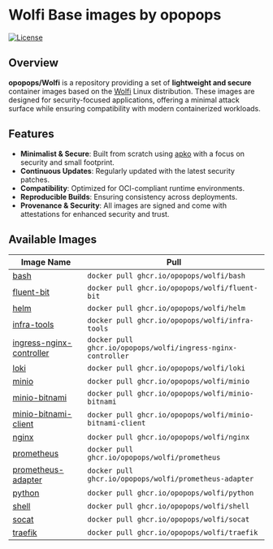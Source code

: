 # Wolfi Base images by opopops

[![License](https://img.shields.io/github/license/opopops/wolfi)](LICENSE)

## Overview

**opopops/Wolfi** is a repository providing a set of **lightweight and secure** container images based on the [Wolfi](https://wolfi.dev/) Linux distribution. These images are designed for security-focused applications, offering a minimal attack surface while ensuring compatibility with modern containerized workloads.

## Features

- **Minimalist & Secure**: Built from scratch using [apko](https://github.com/chainguard-dev/apko) with a focus on security and small footprint.
- **Continuous Updates**: Regularly updated with the latest security patches.
- **Compatibility**: Optimized for OCI-compliant runtime environments.
- **Reproducible Builds**: Ensuring consistency across deployments.
- **Provenance & Security**: All images are signed and come with attestations for enhanced security and trust.

## Available Images

| Image Name                                                     | Pull                                                         |
| -------------------------------------------------------------- | ------------------------------------------------------------ |
| [bash](./images/bash/)                                         | `docker pull ghcr.io/opopops/wolfi/bash`                     |
| [fluent-bit](./images/fluent-bit/)                             | `docker pull ghcr.io/opopops/wolfi/fluent-bit`               |
| [helm](./images/helm/)                                         | `docker pull ghcr.io/opopops/wolfi/helm`                     |
| [infra-tools](./images/infra-tools/)                           | `docker pull ghcr.io/opopops/wolfi/infra-tools`              |
| [ingress-nginx-controller](./images/ingress-nginx-controller/) | `docker pull ghcr.io/opopops/wolfi/ingress-nginx-controller` |
| [loki](./images/loki/)                                         | `docker pull ghcr.io/opopops/wolfi/loki`                     |
| [minio](./images/loki/)                                        | `docker pull ghcr.io/opopops/wolfi/minio`                    |
| [minio-bitnami](./images/minio-bitnami/)                       | `docker pull ghcr.io/opopops/wolfi/minio-bitnami`            |
| [minio-bitnami-client](./images/minio-bitnami-client/)         | `docker pull ghcr.io/opopops/wolfi/minio-bitnami-client`     |
| [nginx](./images/nginx/)                                       | `docker pull ghcr.io/opopops/wolfi/nginx`                    |
| [prometheus](./images/prometheus/)                             | `docker pull ghcr.io/opopops/wolfi/prometheus`               |
| [prometheus-adapter](./images/prometheus-adapter/)             | `docker pull ghcr.io/opopops/wolfi/prometheus-adapter`       |
| [python](./images/python/)                                     | `docker pull ghcr.io/opopops/wolfi/python`                   |
| [shell](./images/shell/)                                       | `docker pull ghcr.io/opopops/wolfi/shell`                    |
| [socat](./images/socat/)                                       | `docker pull ghcr.io/opopops/wolfi/socat`                    |
| [traefik](./images/traefik/)                                   | `docker pull ghcr.io/opopops/wolfi/traefik`                  |